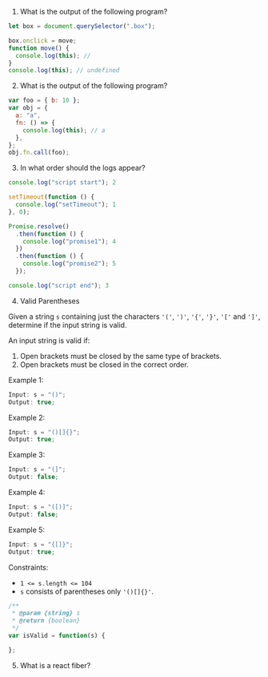 1. What is the output of the following program?

```javascript
let box = document.querySelector(".box");

box.onclick = move;
function move() {
  console.log(this); // 
}
console.log(this); // undefined
```

2. What is the output of the following program?

```javascript
var foo = { b: 10 };
var obj = {
  a: "a",
  fn: () => {
    console.log(this); // a 
  },
};
obj.fn.call(foo);
```

3. In what order should the logs appear?

```js
console.log("script start"); 2

setTimeout(function () {
  console.log("setTimeout"); 1
}, 0);

Promise.resolve()
  .then(function () {
    console.log("promise1"); 4
  })
  .then(function () {
    console.log("promise2"); 5
  });

console.log("script end"); 3


```

4. Valid Parentheses

Given a string `s` containing just the characters `'('`, `')'`, `'{'`, `'}'`, `'['` and `']'`, determine if the input string is valid.

An input string is valid if:

1. Open brackets must be closed by the same type of brackets.
2. Open brackets must be closed in the correct order.

Example 1:

```js
Input: s = "()";
Output: true;
```

Example 2:

```js
Input: s = "()[]{}";
Output: true;
```

Example 3:

```js
Input: s = "(]";
Output: false;
```

Example 4:

```js
Input: s = "([)]";
Output: false;
```

Example 5:

```js
Input: s = "{[]}";
Output: true;
```

Constraints:

- `1 <= s.length <= 104`
- `s` consists of parentheses only `'()[]{}'`.


```js
/**
 * @param {string} s
 * @return {boolean}
 */
var isValid = function(s) {

};
```

5. What is a react fiber?
